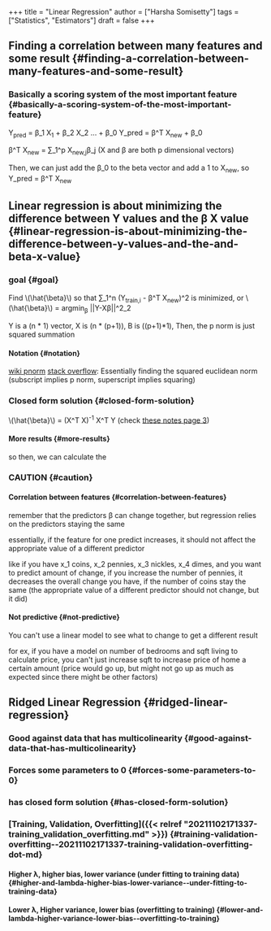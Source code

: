 +++
title = "Linear Regression"
author = ["Harsha Somisetty"]
tags = ["Statistics", "Estimators"]
draft = false
+++

## Finding a correlation between many features and some result {#finding-a-correlation-between-many-features-and-some-result}


### Basically a scoring system of the most important feature {#basically-a-scoring-system-of-the-most-important-feature}

Y<sub>pred</sub> = &beta;_1 X<sub>1</sub> + &beta;_2 X_2 ... + &beta;_0
Y_pred =  &beta;^T X<sub>new</sub> + &beta;_0

&beta;^T X<sub>new</sub> = &sum;_1^p X<sub>new,j</sub>&beta;_j (X and &beta; are both p dimensional vectors)

Then, we can just add the &beta;_0 to the beta vector and add a 1 to X<sub>new</sub>, so
Y_pred =  &beta;^T X<sub>new</sub>


## Linear regression is about minimizing the difference between Y values and the &beta; X value {#linear-regression-is-about-minimizing-the-difference-between-y-values-and-the-and-beta-x-value}


### goal {#goal}

Find \\(\hat{\beta}\\) so that
&sum;_1^n (Y<sub>train,i</sub> - &beta;^T X<sub>new</sub>)^2 is minimized, or
\\(\hat{\beta}\\) = argmin<sub>&beta;</sub> ||Y-X&beta;||^2_2

Y is a (n \* 1) vector, X is (n \* (p+1)), B is ((p+1)\*1),
Then, the p norm is just squared summation


#### Notation {#notation}

[wiki pnorm](https://en.wikipedia.org/wiki/Norm_(mathematics)#p-norm) [stack overflow](https://stats.stackexchange.com/questions/181620/what-is-the-meaning-of-super-script-2-subscript-2-within-the-context-of-norms): Essentially finding the squared euclidean norm (subscript implies p norm, superscript implies squaring)


### Closed form solution {#closed-form-solution}

\\(\hat{\beta}\\) = (X^T X)<sup>-1</sup> X^T Y
(check [these notes page 3](</ox-hugo/Linear regression note.pdf>))


#### More results {#more-results}

so then, we can calculate the


### CAUTION {#caution}


#### Correlation between features {#correlation-between-features}

remember that the predictors &beta; can change together, but regression relies on the predictors staying the same

essentially, if the feature for one predict increases, it should not affect the appropriate value of a different predictor

like if you have x_1 coins, x_2 pennies, x_3 nickles, x_4 dimes, and you want to predict amount of change, if you increase the number of pennies, it decreases the overall change you have, if the number of coins stay the same (the appropriate value of a different predictor should not change, but it did)


#### Not predictive {#not-predictive}

You can't use a linear model to see what to change to get a different result

for ex, if you have a model on number of bedrooms and sqft living to calculate price, you can't just increase sqft to increase price of home a certain amount (price would go up, but might not go up as much as expected since there might be other factors)


## Ridged Linear Regression {#ridged-linear-regression}


### Good against data that has multicolinearity {#good-against-data-that-has-multicolinearity}


### Forces some parameters to 0 {#forces-some-parameters-to-0}


### has closed form solution {#has-closed-form-solution}


### [Training, Validation, Overfitting]({{< relref "20211102171337-training_validation_overfitting.md" >}}) {#training-validation-overfitting--20211102171337-training-validation-overfitting-dot-md}


#### Higher &lambda;, higher bias, lower variance (under fitting to training data) {#higher-and-lambda-higher-bias-lower-variance--under-fitting-to-training-data}


#### Lower &lambda;, Higher variance, lower bias (overfitting to training) {#lower-and-lambda-higher-variance-lower-bias--overfitting-to-training}